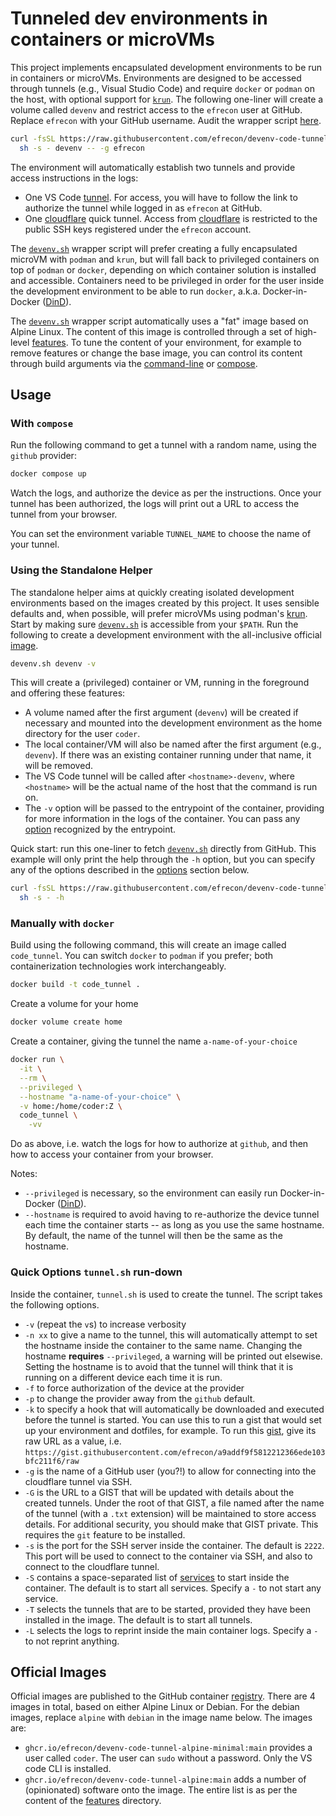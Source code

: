 # Tunneled dev environments in containers or microVMs

This project implements encapsulated development environments to be run in
containers or microVMs. Environments are designed to be accessed through tunnels
(e.g., Visual Studio Code) and require `docker` or `podman` on the host, with
optional support for [`krun`][krun]. The following one-liner will create a
volume called `devenv` and restrict access to the `efrecon` user at GitHub.
Replace `efrecon` with your GitHub username. Audit the wrapper script
[here](./devenv.sh).

```bash
curl -fsSL https://raw.githubusercontent.com/efrecon/devenv-code-tunnel/main/devenv.sh | \
  sh -s - devenv -- -g efrecon
```

The environment will automatically establish two tunnels and provide access
instructions in the logs:

- One VS Code [tunnel][vscode]. For access, you will have to follow the link to
authorize the tunnel while logged in as `efrecon` at GitHub.
- One [cloudflare] quick tunnel. Access from [cloudflare] is restricted
to the public SSH keys registered under the `efrecon` account.

The [`devenv.sh`](./devenv.sh) wrapper script will prefer creating a fully
encapsulated microVM with `podman` and `krun`, but will fall back to privileged
containers on top of `podman` or `docker`, depending on which container solution
is installed and accessible. Containers need to be privileged in order for the
user inside the development environment to be able to run `docker`, a.k.a.
Docker-in-Docker ([DinD]).

The [`devenv.sh`](./devenv.sh) wrapper script automatically uses a "fat" image
based on Alpine Linux. The content of this image is controlled through a set of
high-level [features](./share/features/README.md). To tune the content of your
environment, for example to remove features or change the base image, you can
control its content through build arguments via the
[command-line](#manually-with-docker) or [compose](#with-compose).

[krun]: https://github.com/containers/crun/blob/main/krun.1.md
[vscode]: https://code.visualstudio.com/docs/remote/tunnels
[cloudflare]: https://developers.cloudflare.com/cloudflare-one/connections/connect-networks/do-more-with-tunnels/trycloudflare/
[DinD]: https://www.docker.com/resources/docker-in-docker-containerized-ci-workflows-dockercon-2023/

## Usage

### With `compose`

Run the following command to get a tunnel with a random name, using the `github`
provider:

```bash
docker compose up
```

Watch the logs, and authorize the device as per the instructions. Once your
tunnel has been authorized, the logs will print out a URL to access the tunnel
from your browser.

You can set the environment variable `TUNNEL_NAME` to choose the name of your
tunnel.

### Using the Standalone Helper

The standalone helper aims at quickly creating isolated development environments
based on the images created by this project. It uses sensible defaults and, when
possible, will prefer microVMs using podman's [krun]. Start by making sure
[`devenv.sh`](devenv.sh) is accessible from your `$PATH`. Run the following to
create a development environment with the all-inclusive official [image].

```bash
devenv.sh devenv -v
```

This will create a (privileged) container or VM, running in the foreground and
offering these features:

- A volume named after the first argument (`devenv`) will be created if
  necessary and mounted into the development environment as the home directory
  for the user `coder`.
- The local container/VM will also be named after the first argument (e.g.,
  `devenv`). If there was an existing container running under that name, it will
  be removed.
- The VS Code tunnel will be called after `<hostname>-devenv`, where
  `<hostname>` will be the actual name of the host that the command is run on.
- The `-v` option will be passed to the entrypoint of the container, providing
  for more information in the logs of the container. You can pass any
  [option](#quick-options-tunnelsh-run-down) recognized by the entrypoint.

[image]: https://github.com/users/efrecon/packages/container/devenv-code-tunnel-alpine/421321230?tag=main

Quick start: run this one-liner to fetch [`devenv.sh`](./devenv.sh) directly
from GitHub. This example will only print the help through the `-h` option, but
you can specify any of the options described in the
[options](#quick-options-tunnelsh-run-down) section below.

```bash
curl -fsSL https://raw.githubusercontent.com/efrecon/devenv-code-tunnel/main/devenv.sh | \
  sh -s - -h
```

### Manually with `docker`

Build using the following command, this will create an image called
`code_tunnel`. You can switch `docker` to `podman` if you prefer; both
containerization technologies work interchangeably.

```bash
docker build -t code_tunnel .
```

Create a volume for your home

```bash
docker volume create home
```

Create a container, giving the tunnel the name `a-name-of-your-choice`

```bash
docker run \
  -it \
  --rm \
  --privileged \
  --hostname "a-name-of-your-choice" \
  -v home:/home/coder:Z \
  code_tunnel \
    -vv
```

Do as above, i.e. watch the logs for how to authorize at `github`, and then how
to access your container from your browser.

Notes:

- `--privileged` is necessary, so the environment can easily run
  Docker-in-Docker ([DinD]).
- `--hostname` is required to avoid having to re-authorize the device tunnel
  each time the container starts -- as long as you use the same hostname. By
  default, the name of the tunnel will then be the same as the hostname.

### Quick Options `tunnel.sh` run-down

Inside the container, `tunnel.sh` is used to create the tunnel. The script takes
the following options.

- `-v` (repeat the `v`s) to increase verbosity
- `-n xx` to give a name to the tunnel, this will automatically attempt to set
  the hostname inside the container to the same name. Changing the hostname
  **requires** `--privileged`, a warning will be printed out elsewise. Setting
  the hostname is to avoid that the tunnel will think that it is running on a
  different device each time it is run.
- `-f` to force authorization of the device at the provider
- `-p` to change the provider away from the `github` default.
- `-k` to specify a hook that will automatically be downloaded and executed
  before the tunnel is started. You can use this to run a gist that would set up
  your environment and dotfiles, for example. To run this [gist], give its raw
  URL as a value, i.e.
  `https://gist.githubusercontent.com/efrecon/a9addf9f5812212366ede103bfc211f6/raw`
- `-g` is the name of a GitHub user (you?!) to allow for connecting into the
  cloudflare tunnel via SSH.
- `-G` is the URL to a GIST that will be updated with details about the created
  tunnels. Under the root of that GIST, a file named after the name of the
  tunnel (with a `.txt` extension) will be maintained to store access details.
  For additional security, you should make that GIST private. This requires the
  `git` feature to be installed.
- `-s` is the port for the SSH server inside the container. The default is `2222`.
  This port will be used to connect to the container via SSH, and also to
  connect to the cloudflare tunnel.
- `-S` contains a space-separated list of [services](./share/services/README.md)
  to start inside the container. The default is to start all services. Specify a
  `-` to not start any service.
- `-T` selects the tunnels that are to be started, provided they have been
  installed in the image. The default is to start all tunnels.
- `-L` selects the logs to reprint inside the main container logs. Specify a `-`
  to not reprint anything.

[gist]: https://gist.github.com/efrecon/a9addf9f5812212366ede103bfc211f6

## Official Images

Official images are published to the GitHub container [registry]. There are 4
images in total, based on either Alpine Linux or Debian. For the debian images,
replace `alpine` with `debian` in the image name below. The images are:

- `ghcr.io/efrecon/devenv-code-tunnel-alpine-minimal:main` provides a user
  called `coder`. The user can `sudo` without a password. Only the VS code CLI
  is installed.
- `ghcr.io/efrecon/devenv-code-tunnel-alpine:main` adds a number of
  (opinionated) software onto the image. The entire list is as per the content
  of the [features](./share/features/) directory.

[registry]: https://github.com/efrecon/devenv-code-tunnel/pkgs/container/devenv-code-tunnel-alpine
